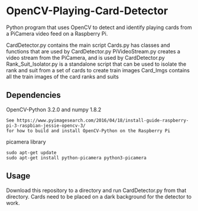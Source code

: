# OpenCV-Playing-Card-Detector
Python program that uses OpenCV to detect and identify playing cards from a PiCamera video feed on a Raspberry Pi.

CardDetector.py contains the main script
Cards.py has classes and functions that are used by CardDetector.py
PiVideoStream.py creates a video stream from the PiCamera, and is used by CardDetector.py
Rank_Suit_Isolator.py is a standalone script that can be used to isolate the rank and suit from a set of cards to create train images
Card_Imgs contains all the train images of the card ranks and suits

## Dependencies
OpenCV-Python 3.2.0 and numpy 1.8.2
```
See https://www.pyimagesearch.com/2016/04/18/install-guide-raspberry-pi-3-raspbian-jessie-opencv-3/
for how to build and install OpenCV-Python on the Raspberry Pi
```

picamera library
```
sudo apt-get update
sudo apt-get install python-picamera python3-picamera
```

## Usage
Download this repository to a directory and run CardDetector.py from that directory. Cards need to be placed on a dark background for the detector to work.
